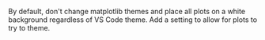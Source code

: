 By default, don't change matplotlib themes and place all plots on a white background regardless of VS Code theme. Add a setting to allow for plots to try to theme.